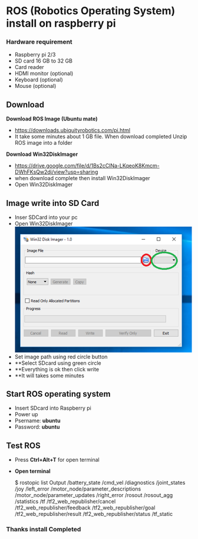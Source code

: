 # ROS (Robotics Operating System) install on raspberry pi
### Hardware requirement
- Raspberry pi 2/3
- SD card 16 GB to 32 GB
- Card reader
- HDMI monitor (optional)
- Keyboard (optional)
- Mouse (optional)
     
## Download
 **Download ROS Image (Ubuntu mate)**
- https://downloads.ubiquityrobotics.com/pi.html
- It take some minutes about 1 GB file. When download completed Unzip ROS image into a folder 

 **Download Win32DiskImager**
- https://drive.google.com/file/d/1Bs2cClNa-LKqeoK8Kmcm-DWhFKsQw2dj/view?usp=sharing 
- when download complete then install Win32DiskImager
- Open Win32DiskImager 
## Image write into SD Card
- Inser SDCard into your pc
- Open Win32DiskImager
![alt text](diskimage.png)
- Set image path using red circle button
- **Select SDcard using green circle
- **Everything is ok then click write
- **It will takes some minutes

## Start ROS operating system
- Insert SDcard into Raspberry pi
- Power up
- Psername: **ubuntu**
- Password: **ubuntu**
## Test ROS
- Press **Ctrl+Alt+T** for open terminal
- **Open terminal** 
    
               
    $ rostopic list
    Output
    /battery_state
    /cmd_vel
    /diagnostics
    /joint_states
    /joy
    /left_error
    /motor_node/parameter_descriptions
    /motor_node/parameter_updates
    /right_error
    /rosout
    /rosout_agg
    /statistics
    /tf
    /tf2_web_republisher/cancel
    /tf2_web_republisher/feedback
    /tf2_web_republisher/goal
    /tf2_web_republisher/result
    /tf2_web_republisher/status
    /tf_static
    
    
### Thanks install Completed    

